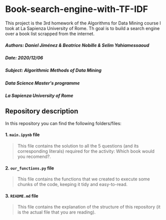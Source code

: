 # Book-search-engine-with-TF-IDF
This project is the 3rd homework of the Algorithms for Data Mining course I took at La Sapienza University of Rome. Th goal is to build a search engine over a book list scrapped from the internet.

##### **Authors:** Daniel Jiménez & Beatrice Nobille & Selim Yahiamessaoud
##### **Date:** 2020/12/06
##### **Subject:** Algorithmic Methods of Data Mining
##### **Data Science Master's programme**
##### **La Sapienza University of Rome**

## Repository description

In this repository you can find the following folders/files:

#### 1. `main.ipynb` file

> This file contains the solution to all the 5 questions (and its corresponding literals) required for the activity: Which book would you recomend?.

#### 2. `our_functions.py` file
> This file contains the functions that we created to execute some chunks of the code, keeping it tidy and easy-to-read.

#### 3. `README.md` file
> This file contains the explanation of the structure of this repository (it is the actual file that you are reading).
